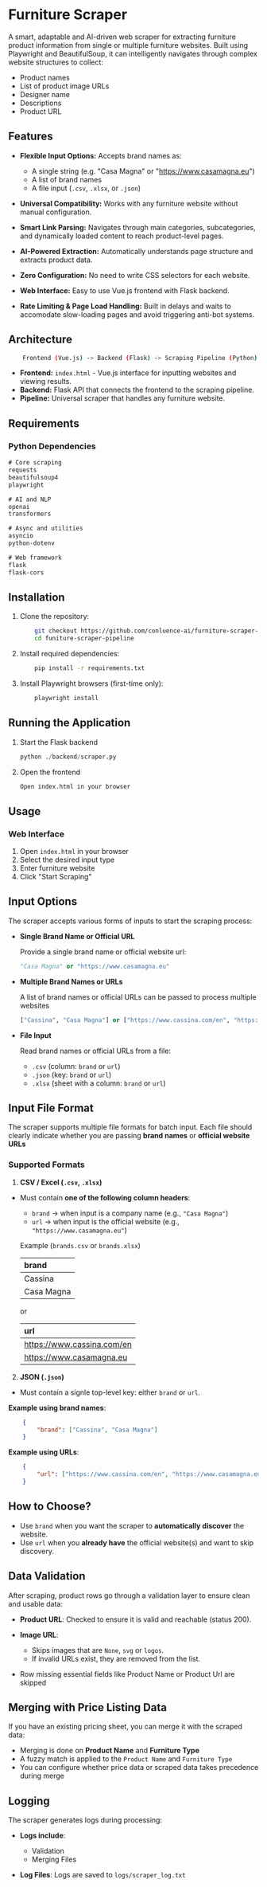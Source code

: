 # Furniture Scraper

A smart, adaptable and AI-driven web scraper for extracting furniture product information from single or multiple furniture websites. Built using Playwright and BeautifulSoup, it can intelligently navigates through complex website structures to collect: 
- Product names
- List of product image URLs
- Designer name
- Descriptions
- Product URL

## Features

- **Flexible Input Options:** Accepts brand names as:
    
    - A single string (e.g. "Casa Magna" or "https://www.casamagna.eu")
    - A list of brand names
    - A file input (`.csv`, `.xlsx`, or `.json`)

- **Universal Compatibility:** Works with any furniture website without manual configuration.

- **Smart Link Parsing:** Navigates through main categories, subcategories, and dynamically loaded content to reach product-level pages.

- **AI-Powered Extraction:** Automatically understands page structure and extracts product data.

- **Zero Configuration:** No need to write CSS selectors for each website.

- **Web Interface:** Easy to use Vue.js frontend with Flask backend.

- **Rate Limiting & Page Load Handling:** Built in delays and waits to accomodate slow-loading pages and avoid triggering anti-bot systems.

## Architecture

```sh
    Frontend (Vue.js) -> Backend (Flask) -> Scraping Pipeline (Python)
```

- **Frontend:** `index.html` - Vue.js interface for inputting websites and viewing results.
- **Backend:** Flask API that connects the frontend to the scraping pipeline.
- **Pipeline:** Universal scraper that handles any furniture website.

## Requirements

### Python Dependencies

```txt
# Core scraping 
requests
beautifulsoup4
playwright

# AI and NLP
openai
transformers

# Async and utilities
asyncio
python-dotenv

# Web framework
flask
flask-cors
```
## Installation

1. Clone the repository:
    ```bash
        git checkout https://github.com/conluence-ai/furniture-scraper-pipeline.git
        cd funiture-scraper-pipeline
    ```

2. Install required dependencies:
    ```bash
        pip install -r requirements.txt
    ```

3. Install Playwright browsers (first-time only):
    ```bash
        playwright install
    ```

## Running the Application

1. Start the Flask backend

    ```python
    python ./backend/scraper.py
    ```

2. Open the frontend

    ```txt
    Open index.html in your browser
    ```

## Usage

### Web Interface

1. Open `index.html` in your browser
2. Select the desired input type
3. Enter furniture website
4. Click "Start Scraping"

## Input Options

The scraper accepts various forms of inputs to start the scraping process:

- **Single Brand Name or Official URL**

    Provide a single brand name or official website url:

    ```python
    "Casa Magna" or "https://www.casamagna.eu"
    ```

- **Multiple Brand Names or URLs**

    A list of brand names or official URLs can be passed to process multiple websites

    ```python
    ["Cassina", "Casa Magna"] or ["https://www.cassina.com/en", "https://www.casamagna.eu"]
    ```

- **File Input**

    Read brand names or official URLs from a file:
    
    - `.csv` (column: `brand` or `url`)
    - `.json` (key: `brand` or `url`)
    - `.xlsx` (sheet with a column: `brand` or `url`)


## Input File Format

The scraper supports multiple file formats for batch input. Each file should clearly indicate whether you are passing **brand names** or **official website URLs**

### Supported Formats

1. **CSV / Excel (`.csv`, `.xlsx`)**

- Must contain **one of the following column headers**:
    - `brand` -> when input is a company name (e.g., `"Casa Magna"`)
    - `url` -> when input is the official website (e.g., `"https://www.casamagna.eu"`)

    Example (`brands.csv` or `brands.xlsx`)

    | brand |
    | :- |
    | Cassina |
    | Casa Magna |

    or

    | url |
    | :- |
    | https://www.cassina.com/en |
    | https://www.casamagna.eu |

2. **JSON (`.json`)** 

- Must contain a signle top-level key: either `brand` or `url`.

**Example using brand names**:

```json
    {
        "brand": ["Cassina", "Casa Magna"]
    }
```

**Example using URLs**:

```json
    {
        "url": ["https://www.cassina.com/en", "https://www.casamagna.eu"]
    }
```

## How to Choose?

- Use `brand` when you want the scraper to **automatically discover** the website.
- Use `url` when you **already have** the official website(s) and want to skip discovery.

## Data Validation

After scraping, product rows go through a validation layer to ensure clean and usable data:

- **Product URL**: Checked to ensure it is valid and reachable (status 200).
- **Image URL**: 
    
    - Skips images that are `None`, `svg` or `logos`.
    - If invalid URLs exist, they are removed from the list.
- Row missing essential fields like Product Name or Product Url are skipped

## Merging with Price Listing Data

If you have an existing pricing sheet, you can merge it with the scraped data:

- Merging is done on **Product Name** and **Furniture Type**
- A fuzzy match is applied to the `Product Name` and `Furniture Type`
- You can configure whether price data or scraped data takes precedence during merge

## Logging

The scraper generates logs during processing:

- **Logs include**:

    - Validation 
    - Merging Files

- **Log Files**: Logs are saved to `logs/scraper_log.txt`